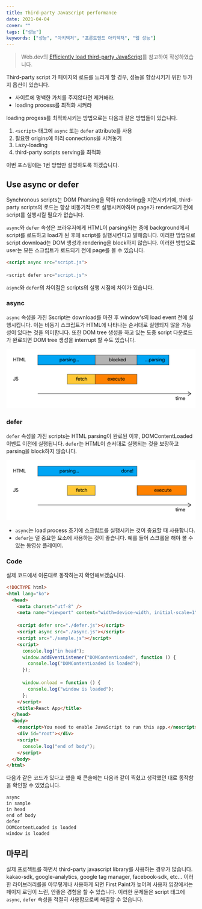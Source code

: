 ```yaml
---
title: Third-party JavaScript performance
date: 2021-04-04
cover: ""
tags: ["성능"]
keywords: ["성능", "아키텍처", "프론트엔드 아키텍처", "웹 성능"]
---
```


> Web.dev의 [Efficiently load third-party JavaScript](https://web.dev/efficiently-load-third-party-javascript/)를 참고하여 작성하였습니다.

<!--truncate-->

Third-party script 가 페이지의 로드를 느리게 할 경우, 성능을 향상시키기 위한 두가지 옵션이 있습니다.

- 사이트에 명백한 가치를 주지않다면 제거해라.
- loading process를 최적화 시켜라

loading progess를 최적화시키는 방법으로는 다음과 같은 방법들이 있습니다.

1. `<script>` 태그에 `async` 또는 `defer` attribute를 사용
2. 필요한 origins에 미리 connections을 시켜놓기
3. Lazy-loading
4. third-party scripts serving을 최적화

이번 포스팅에는 1번 방법만 설명하도록 하겠습니다.

## Use async or defer

Synchronous scripts는 DOM Pharsing을 막아 rendering을 지연시키기에, third-party scripts의 로드는 항상 비동기적으로 실행시켜야하며 page가 render되기 전에 script를 실행시킬 필요가 없습니다.

`async`와 `defer` 속성은 브라우저에게 HTML이 parsing되는 중에 background에서 script를 로드하고 load가 된 후에 script를 실행시킨다고 말해줍니다. 이러한 방법으로 script download는 DOM 생성과 rendering을 block하지 않습니다. 이러한 방법으로 user는 모든 스크립트가 로드되기 전에 page를 볼 수 있습니다.

```html
<script async src="script.js">

<script defer src="script.js">
```

`async`와 `defer`의 차이점은 scripts의 실행 시점에 차이가 있습니다.

### async

`async` 속성을 가진 Sscript는 download를 마친 후 window's의 load event 전에 실행시킵니다. 이는 비동기 스크립트가 HTML에 나타나는 순서대로 실행되지 않을 가능성이 있다는 것을 의미합니다. 또한 DOM tree 생성을 하고 있는 도중 script 다운로드가 완료되면 DOM tree 생성을 interrupt 할 수도 있습니다.

![](../images/async.png)

### defer

`defer` 속성을 가진 scripts는 HTML parsing이 완료된 이후, DOMContentLoaded 이벤트 이전에 실행됩니다. `defer`는 HTML이 순서대로 실행되는 것을 보장하고 parsing을 block하지 않습니다.

![](../images/defer.png)

- `async`는 load process 초기에 스크립트를 실행시키는 것이 중요할 때 사용합니다.
- `defer`는 덜 중요한 요소에 사용하는 것이 좋습니다. 예를 들어 스크롤을 해야 볼 수 있는 동영상 플레이어.

### Code

실제 코드에서 이론대로 동작하는지 확인해보겠습니다.

```html
<!DOCTYPE html>
<html lang="ko">
  <head>
    <meta charset="utf-8" />
    <meta name="viewport" content="width=device-width, initial-scale=1" />

    <script defer src="./defer.js"></script>
    <script async src="./async.js"></script>
    <script src="./sample.js"></script>
    <script>
      console.log("in head");
      window.addEventListener("DOMContentLoaded", function () {
        console.log("DOMContentLoaded is loaded");
      });

      window.onload = function () {
        console.log("window is loaded");
      };
    </script>
    <title>React App</title>
  </head>
  <body>
    <noscript>You need to enable JavaScript to run this app.</noscript>
    <div id="root"></div>
    <script>
      console.log("end of body");
    </script>
  </body>
</html>
```

다음과 같은 코드가 있다고 했을 때 콘솔에는 다음과 같이 찍혔고 생각했던 대로 동작함을 확인할 수 있었습니다.

```
async
in sample
in head
end of body
defer
DOMContentLoaded is loaded
window is loaded
```

## 마무리

실제 프로젝트를 하면서 third-party javascript library를 사용하는 경우가 많습니다. kakao-sdk, google-analytics, google tag manager, facebook-sdk, etc... 이러한 라이브러리를을 아무렇게나 사용하게 되면 First Paint가 늦어져 사용자 입장에서는 페이지 로딩이 느린, 안좋은 경험을 할 수 있습니다. 이러한 문제들은 script 태그에 `async`, `defer` 속성을 적절히 사용함으로써 해결할 수 있습니다.
